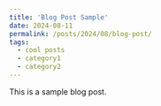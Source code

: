 ```yaml
---
title: 'Blog Post Sample'
date: 2024-08-11
permalink: /posts/2024/08/blog-post/
tags:
  - cool posts
  - category1
  - category2
---
```


This is a sample blog post. 